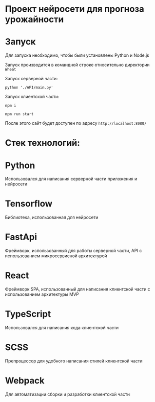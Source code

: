 # Проект нейросети для прогноза урожайности

# Запуск
Для запуска необходимо, чтобы были установлены Python и Node.js

Запуск производится в командной строке относительно директории ```Wheat```

Запуск серверной части:
```
python './API/main.py'
```

Запуск клиентской части:
```
npm i
```
```
npm run start
```
 
После этого сайт будет доступен по адресу 
```http://localhost:8080/```

# Стек технологий: 
# Python
Использовался для написания серверной части приложения и нейросети
# Tensorflow
Библиотека, использованная для нейросети
# FastApi 
Фреймворк, использованный для работы серверной части, API с использованием микросервисной архитектурой
# React
Фреймворк SPA, использованный для написания клиентской части с использованием архитектуры MVP
# TypeScript
Использовался для написания кода клиентской части
# SCSS 
Препроцессор для удобного написания стилей клиентской части
# Webpack
Для автоматизации сборки и разработки клиентской части

